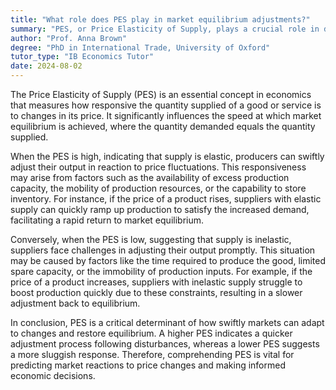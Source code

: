 ```yaml
---
title: "What role does PES play in market equilibrium adjustments?"
summary: "PES, or Price Elasticity of Supply, plays a crucial role in determining the speed of market equilibrium adjustments."
author: "Prof. Anna Brown"
degree: "PhD in International Trade, University of Oxford"
tutor_type: "IB Economics Tutor"
date: 2024-08-02
---
```


The Price Elasticity of Supply (PES) is an essential concept in economics that measures how responsive the quantity supplied of a good or service is to changes in its price. It significantly influences the speed at which market equilibrium is achieved, where the quantity demanded equals the quantity supplied.

When the PES is high, indicating that supply is elastic, producers can swiftly adjust their output in reaction to price fluctuations. This responsiveness may arise from factors such as the availability of excess production capacity, the mobility of production resources, or the capability to store inventory. For instance, if the price of a product rises, suppliers with elastic supply can quickly ramp up production to satisfy the increased demand, facilitating a rapid return to market equilibrium.

Conversely, when the PES is low, suggesting that supply is inelastic, suppliers face challenges in adjusting their output promptly. This situation may be caused by factors like the time required to produce the good, limited spare capacity, or the immobility of production inputs. For example, if the price of a product increases, suppliers with inelastic supply struggle to boost production quickly due to these constraints, resulting in a slower adjustment back to equilibrium.

In conclusion, PES is a critical determinant of how swiftly markets can adapt to changes and restore equilibrium. A higher PES indicates a quicker adjustment process following disturbances, whereas a lower PES suggests a more sluggish response. Therefore, comprehending PES is vital for predicting market reactions to price changes and making informed economic decisions.
    